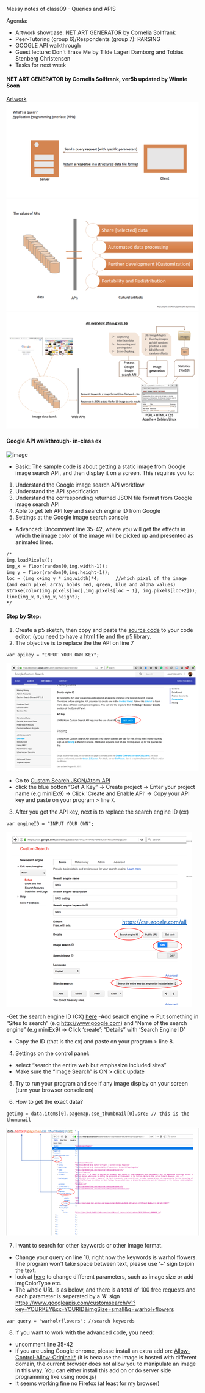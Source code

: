 Messy notes of class09 - Queries and APIS

Agenda:
- Artwork showcase: NET ART GENERATOR by Cornelia Sollfrank
- Peer-Tutoring (group 6)/Respondents (group 7): PARSING
- GOOGLE API walkthrough
- Guest lecture: Don't Erase Me by Tilde Lageri Damborg and Tobias Stenberg Christensen
- Tasks for next week

#### NET ART GENERATOR by Cornelia Sollfrank, ver5b updated by Winnie Soon
[Artwork](http://nag.iap.de/)
![image2](https://github.com/AUAP/AP2018/blob/master/class09/api.png)
![image3](https://github.com/AUAP/AP2018/blob/master/class09/api1.png)
![image4](https://github.com/AUAP/AP2018/blob/master/class09/api2.png)

#### Google API walkthrough- in-class ex
![image](https://github.com/AUAP/AP2018/blob/master/class09/flowers.gif)
- Basic: The sample code is about getting a static image from Google image search API, and then display it on a screen. This requires you to:
1. Understand the Google image search API workflow
2. Understand the API specification
3. Understand the corresponding returned JSON file format from Google image search API
4. Able to get teh API key and search engine ID from Google
5. Settings at the Google image search console
- Advanced: Uncomment line 35-42, where you will get the effects in which the image color of the image will be picked up and presented as animated lines.
```
/*
img.loadPixels();
img_x = floor(random(0,img.width-1));
img_y = floor(random(0,img.height-1));
loc = (img_x+img_y * img.width)*4;		//which pixel of the image (and each pixel array holds red, green, blue and alpha values)
stroke(color(img.pixels[loc],img.pixels[loc + 1], img.pixels[loc+2]));
line(img_x,0,img_x,height);
*/
```

#### Step by Step:
1. Create a p5 sketch, then copy and paste the [source code](https://github.com/AUAP/AP2018/blob/master/class09/sketch09/sketch09.js) to your code editor. (you need to have a html file and the p5 library.
2. The objective is to replace the the API on line 7
```
var apikey = "INPUT YOUR OWN KEY"; 
```
![image4](https://github.com/AUAP/AP2018/blob/master/class09/image4.png)
- Go to [Custom Search JSON/Atom API](https://developers.google.com/custom-search/json-api/v1/overview)
- click the blue botton “Get A Key” -> Create project -> Enter your project name (e.g miniEx9) -> Click 'Create and Enable API’ -> Copy your API key and paste on your program > line 7.

3. After you get the API key, next is to replace the search engine ID (cx)
```
var engineID = "INPUT YOUR OWN";
```
![image5](https://github.com/AUAP/AP2018/blob/master/class09/image5.png)

-Get the search engine ID (CX) [here](https://cse.google.com/all)
-Add search engine -> Put something in “Sites to search” (e.g http://www.google.com) and “Name of the search engine” (e.g miniEx9) -> Click ‘create’; “Details” with ‘Search Engine ID’ 
- Copy the ID (that is the cx) and paste on your program > line 8. 

4. Settings on the control panel:
- select “search the entire web but emphasize included sites” 
- Make sure the “Image Search” is ON > click update

5. Try to run your program and see if any image display on your screen (turn your browser console on)

6. How to get the exact data? 
```
getImg = data.items[0].pagemap.cse_thumbnail[0].src; // this is the thumbnail
```
![image6](https://github.com/AUAP/AP2018/blob/master/class09/image6.png)

7. I want to search for other keywords or other image format.
- Change your query on line 10, right now the keywords is warhol flowers. The program won't take space between text, please use '+' sign to join the text. 
- look at [here](https://developers.google.com/custom-search/json-api/v1/reference/cse/list#parameters) to change different parameters, such as image size or add imgColorType etc. 
- The whole URL is as below, and there is a total of 100 free requests and each parameter is seperated by a '&' sign 
https://www.googleapis.com/customsearch/v1?key=YOURKEY&cx=YOURID&imgSize=small&q=warhol+flowers
```
var query = "warhol+flowers"; //search keywords
```

8. If you want to work with the advanced code, you need:
- uncomment line 35-42
- if you are using Google chrome, please install an extra add on: [Allow-Control-Allow-Original:*](https://chrome.google.com/webstore/detail/allow-control-allow-origi/nlfbmbojpeacfghkpbjhddihlkkiljbi?hl=en) (it is because the image is hosted with different domain, the current browser does not allow you to manipulate an image in this way. You can either install this add on or do server side programming like using node.js)
- It seems working fine no Firefox (at least for my browser)


